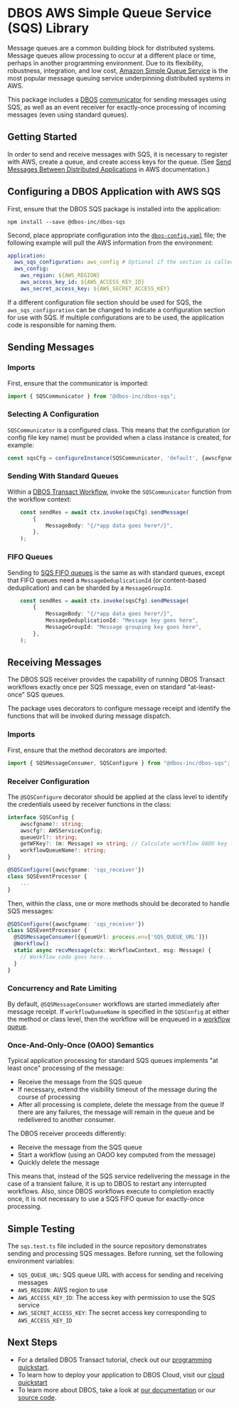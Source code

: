 # DBOS AWS Simple Queue Service (SQS) Library

Message queues are a common building block for distributed systems.  Message queues allow processing to occur at a different place or time, perhaps in another programming environment.  Due to its flexibility, robustness, integration, and low cost, [Amazon Simple Queue Service](https://aws.amazon.com/sqs/) is the most popular message queuing service underpinning distributed systems in AWS.

This package includes a [DBOS](https://docs.dbos.dev/) [communicator](https://docs.dbos.dev/tutorials/communicator-tutorial) for sending messages using SQS, as well as an event receiver for exactly-once processing of incoming messages (even using standard queues).

## Getting Started
In order to send and receive messages with SQS, it is necessary to register with AWS, create a queue, and create access keys for the queue. (See [Send Messages Between Distributed Applications](https://aws.amazon.com/getting-started/hands-on/send-messages-distributed-applications/) in AWS documentation.)

## Configuring a DBOS Application with AWS SQS
First, ensure that the DBOS SQS package is installed into the application:
```
npm install --save @dbos-inc/dbos-sqs
```

Second, place appropriate configuration into the [`dbos-config.yaml`](https://docs.dbos.dev/api-reference/configuration) file; the following example will pull the AWS information from the environment:
```yaml
application:
  aws_sqs_configuration: aws_config # Optional if the section is called `aws_config`
  aws_config:
    aws_region: ${AWS_REGION}
    aws_access_key_id: ${AWS_ACCESS_KEY_ID}
    aws_secret_access_key: ${AWS_SECRET_ACCESS_KEY}
```

If a different configuration file section should be used for SQS, the `aws_sqs_configuration` can be changed to indicate a configuration section for use with SQS.  If multiple configurations are to be used, the application code is responsible for naming them.

## Sending Messages

### Imports
First, ensure that the communicator is imported:
```typescript
import { SQSCommunicator } from "@dbos-inc/dbos-sqs";
```

### Selecting A Configuration
`SQSCommunicator` is a configured class.  This means that the configuration (or config file key name) must be provided when a class instance is created, for example:
```typescript
const sqsCfg = configureInstance(SQSCommunicator, 'default', {awscfgname: 'aws_config'});
```

### Sending With Standard Queues
Within a [DBOS Transact Workflow](https://docs.dbos.dev/tutorials/workflow-tutorial), invoke the `SQSCommunicator` function from the workflow context:
```typescript
    const sendRes = await ctx.invoke(sqsCfg).sendMessage(
        {
            MessageBody: "{/*app data goes here*/}",
        },
    );
```

### FIFO Queues
Sending to [SQS FIFO queues](https://docs.aws.amazon.com/AWSSimpleQueueService/latest/SQSDeveloperGuide/sqs-fifo-queues.html) is the same as with standard queues, except that FIFO queues need a `MessageDeduplicationId` (or content-based deduplication) and can be sharded by a `MessageGroupId`.

```typescript
    const sendRes = await ctx.invoke(sqsCfg).sendMessage(
        {
            MessageBody: "{/*app data goes here*/}",
            MessageDeduplicationId: "Message key goes here",
            MessageGroupId: "Message grouping key goes here",
        },
    );
```

## Receiving Messages

The DBOS SQS receiver provides the capability of running DBOS Transact workflows exactly once per SQS message, even on standard "at-least-once" SQS queues.  

The package uses decorators to configure message receipt and identify the functions that will be invoked during message dispatch.

### Imports
First, ensure that the method decorators are imported:
```typescript
import { SQSMessageConsumer, SQSConfigure } from "@dbos-inc/dbos-sqs";
```

### Receiver Configuration
The `@SQSConfigure` decorator should be applied at the class level to identify the credentials useed by receiver functions in the class:
```typescript
interface SQSConfig {
    awscfgname?: string;
    awscfg?: AWSServiceConfig;
    queueUrl?: string;
    getWFKey?: (m: Message) => string; // Calculate workflow OAOO key for each message
    workflowQueueName?: string;
}

@SQSConfigure({awscfgname: 'sqs_receiver'})
class SQSEventProcessor {
    ...
}
```

Then, within the class, one or more methods should be decorated to handle SQS messages:
```typescript
@SQSConfigure({awscfgname: 'sqs_receiver'})
class SQSEventProcessor {
  @SQSMessageConsumer({queueUrl: process.env['SQS_QUEUE_URL']})
  @Workflow()
  static async recvMessage(ctx: WorkflowContext, msg: Message) {
    // Workflow code goes here...
  }
}
```

### Concurrency and Rate Limiting
By default, `@SQSMessageConsumer` workflows are started immediately after message receipt.  If `workflowQueueName` is specified in the `SQSConfig` at either the method or class level, then the workflow will be enqueued in a [workflow queue](https://docs.dbos.dev/typescript/reference/workflow-queues).

### Once-And-Only-Once (OAOO) Semantics
Typical application processing for standard SQS queues implements "at least once" processing of the message:
* Receive the message from the SQS queue
* If necessary, extend the visibility timeout of the message during the course of processing
* After all processing is complete, delete the message from the queue
If there are any failures, the message will remain in the queue and be redelivered to another consumer.

The DBOS receiver proceeds differently:
* Receive the message from the SQS queue
* Start a workflow (using an OAOO key computed from the message)
* Quickly delete the message

This means that, instead of the SQS service redelivering the message in the case of a transient failure, it is up to DBOS to restart any interrupted workflows.  Also, since DBOS workflows execute to completion exactly once, it is not necessary to use a SQS FIFO queue for exactly-once processing.

## Simple Testing
The `sqs.test.ts` file included in the source repository demonstrates sending and processing SQS messages.  Before running, set the following environment variables:
- `SQS_QUEUE_URL`: SQS queue URL with access for sending and receiving messages
- `AWS_REGION`: AWS region to use
- `AWS_ACCESS_KEY_ID`: The access key with permission to use the SQS service
- `AWS_SECRET_ACCESS_KEY`: The secret access key corresponding to `AWS_ACCESS_KEY_ID`

## Next Steps
- For a detailed DBOS Transact tutorial, check out our [programming quickstart](https://docs.dbos.dev/getting-started/quickstart-programming).
- To learn how to deploy your application to DBOS Cloud, visit our [cloud quickstart](https://docs.dbos.dev/getting-started/quickstart-cloud/)
- To learn more about DBOS, take a look at [our documentation](https://docs.dbos.dev/) or our [source code](https://github.com/dbos-inc/dbos-transact).
